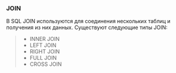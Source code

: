 ### JOIN

В SQL JOIN используются для соединения нескольких таблиц и
получения из них данных. Существуют следующие типы JOIN:
>-  INNER JOIN
>- LEFT JOIN
>- RIGHT JOIN
>- FULL JOIN
>- CROSS JOIN